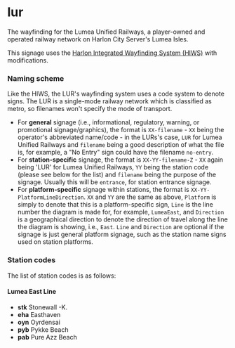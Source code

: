 # lur
The wayfinding for the Lumea Unified Railways, a player-owned and operated railway network on Harlon City Server's Lumea Isles.

This signage uses the [Harlon Integrated Wayfinding System (HIWS)](https://github.com/HarlonServer/HIWS) with modifications.

### Naming scheme
Like the HIWS, the LUR's wayfinding system uses a code system to denote signs. The LUR is a single-mode railway network which is classified as metro, so filenames won't specify the mode of transport. 
* For **general** signage (i.e., informational, regulatory, warning, or promotional signage/graphics), the format is `XX-filename` - `XX` being the operator's abbreviated name/code - in the LURs's case, `LUR` for Lumea Unified Railways and `filename` being a good description of what the file is, for example, a "No Entry" sign could have the filename  `no-entry`.
* For **station-specific** signage, the format is `XX-YY-filename-Z` - `XX` again being 'LUR' for Lumea Unified Railways, `YY` being the station code (please see below for the list) and `filename` being the purpose of the signage. Usually this will be `entrance`, for station entrance signage.
* For **platform-specific** signage within stations, the format is `XX-YY-PlatformLineDirection`. `XX` and `YY` are the same as above, `Platform` is simply to denote that this is a platform-specific sign, `Line` is the line number the diagram is made for, for example, `LumeaEast`, and `Direction` is a geographical direction to denote the direction of travel along the line the diagram is showing, i.e., `East`. `Line` and `Direction` are optional if the signage is just general platform signage, such as the station name signs used on station platforms.

### Station codes
The list of station codes is as follows:
#### Lumea East Line
- **stk** Stonewall -K.
- **eha** Easthaven
- **oyn** Oyrdensai 
- **pyb** Pykke Beach
- **pab** Pure Azz Beach

